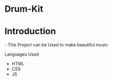 # Drum-Kit

<h1>Introduction</h1>
- This Project can be Used to make beautiful music

Languages Used
- HTML
- CSS
- JS
